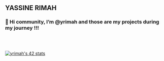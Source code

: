## YASSINE RIMAH
### 👋 Hi community, I’m @yrimah and those are my projects during my journey !!!
</br>
</br>

[![yrimah's 42 stats](https://badge.mediaplus.ma/greenbinary/yrimah)](https://github.com/oakoudad/badge42)
